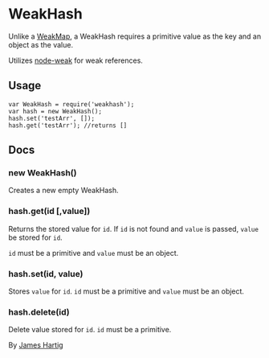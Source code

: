 # WeakHash #

Unlike a [WeakMap](https://developer.mozilla.org/en-US/docs/Web/JavaScript/Reference/Global_Objects/WeakMap),
a WeakHash requires a primitive value as the key and an object as the value.

Utilizes [node-weak](https://github.com/TooTallNate/node-weak) for weak references.

## Usage ##

```
var WeakHash = require('weakhash');
var hash = new WeakHash();
hash.set('testArr', []);
hash.get('testArr'); //returns []
```

## Docs ##

### new WeakHash() ###
Creates a new empty WeakHash.

### hash.get(id [,value]) ###
Returns the stored value for `id`. If `id` is not found and `value` is passed, `value` be stored for `id`.

`id` must be a primitive and `value` must be an object.

### hash.set(id, value) ###
Stores `value` for `id`. `id` must be a primitive and `value` must be an object.

### hash.delete(id) ###
Delete value stored for `id`. `id` must be a primitive.


By [James Hartig](https://github.com/fastest963/)

